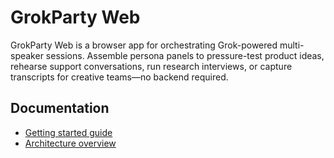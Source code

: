 # GrokParty Web

GrokParty Web is a browser app for orchestrating Grok-powered multi-speaker sessions. Assemble persona panels to pressure-test product ideas, rehearse support conversations, run research interviews, or capture transcripts for creative teams—no backend required.

## Documentation
- [Getting started guide](docs/getting-started.md)
- [Architecture overview](docs/architecture.md)

